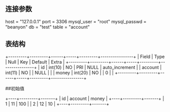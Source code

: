 ﻿## 连接参数

host = "127.0.0.1"
port = 3306
mysql_user = "root"
mysql_passwd = "beanyon"
db = "test"
table = "account"

## 表结构

+---------+---------+------+-----+---------+----------------+
| Field   | Type    | Null | Key | Default | Extra          |
+---------+---------+------+-----+---------+----------------+
| id      | int(10) | NO   | PRI | NULL    | auto_increment |
| account | int(11) | NO   |     | NULL    |                |
| money   | int(20) | NO   |     | 0       |                |
+---------+---------+------+-----+---------+----------------+

##初始值

+----+---------+-------+
| id | account | money |
+----+---------+-------+
|  1 |      11 |   100 |
|  2 |      12 |    10 |
+----+---------+-------+


